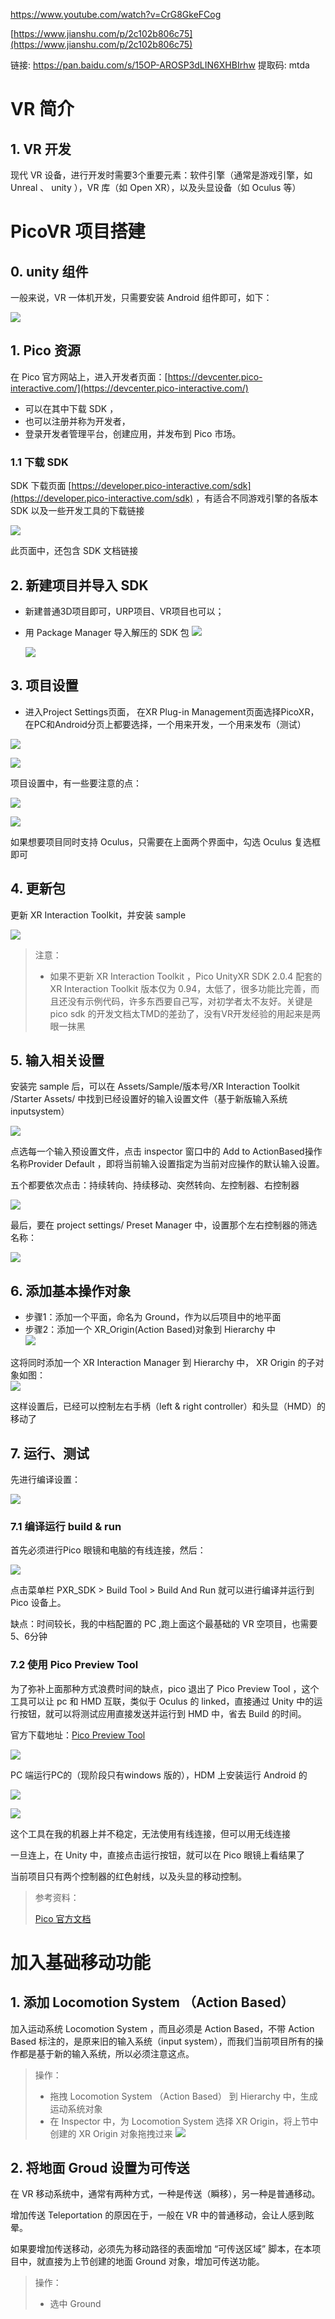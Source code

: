 <!--
 * @features: 功能
 * @description: 说明
 * @Date: 2022-05-27 13:43:07
 * @Author: judu233(769471424@qq.com)
 * @LastEditTime: 2022-05-27 13:43:13
 * @LastEditors: judu233
-->
https://www.youtube.com/watch?v=CrG8GkeFCog

[https://www.jianshu.com/p/2c102b806c75](https://www.jianshu.com/p/2c102b806c75)


链接: https://pan.baidu.com/s/15OP-AROSP3dLIN6XHBIrhw 提取码: mtda



<!--
 * @features: 功能
 * @description: 说明
 * @Date: 2022-05-22 13:30:29
 * @Author: judu233(769471424@qq.com)
 * @LastEditTime: 2022-05-27 13:43:48
 * @LastEditors: judu233
-->
# VR 简介

## 1. VR 开发

现代 VR 设备，进行开发时需要3个重要元素：软件引擎（通常是游戏引擎，如 Unreal 、 unity ），VR 库（如 Open XR），以及头显设备（如 Oculus 等）

# PicoVR 项目搭建

## 0. unity 组件

一般来说，VR 一体机开发，只需要安装 Android 组件即可，如下：

![](../../imgs/unityvr.png)

## 1. Pico 资源

在 Pico 官方网站上，进入开发者页面：[https://devcenter.pico-interactive.com/](https://devcenter.pico-interactive.com/)

* 可以在其中下载 SDK ，
* 也可以注册并称为开发者，
* 登录开发者管理平台，创建应用，并发布到 Pico 市场。

### 1.1 下载 SDK

SDK 下载页面 [https://developer.pico-interactive.com/sdk](https://developer.pico-interactive.com/sdk) ，有适合不同游戏引擎的各版本 SDK 以及一些开发工具的下载链接

![](../../imgs/PicoUnitySDK.png)

此页面中，还包含 SDK 文档链接

## 2. 新建项目并导入 SDK

* 新建普通3D项目即可，URP项目、VR项目也可以；
* 用 Package Manager 导入解压的 SDK 包
    ![](../../imgs/picosdk1.png)

    ![](../../imgs/picosdk2.png)

## 3. 项目设置

* 进入Project Settings页面， 在XR Plug-in Management页面选择PicoXR，在PC和Android分页上都要选择，一个用来开发，一个用来发布（测试）

![](../../imgs/picosdk3.png)

![](../../imgs/unityvr1.png)

项目设置中，有一些要注意的点：

![](../../imgs/vr_setting_01.png)


![](../../imgs/vr_setting_02.png)

如果想要项目同时支持 Oculus，只需要在上面两个界面中，勾选 Oculus 复选框即可

## 4. 更新包

更新 XR Interaction Toolkit，并安装 sample

![](../../imgs/update_xr_interaction_toolkit.png)

> 注意：
> * 如果不更新 XR Interaction Toolkit ，Pico UnityXR SDK 2.0.4 配套的 XR  Interaction Toolkit 版本仅为 0.94，太低了，很多功能比完善，而且还没有示例代码，许多东西要自己写，对初学者太不友好。关键是 pico sdk 的开发文档太TMD的差劲了，没有VR开发经验的用起来是两眼一抹黑

## 5. 输入相关设置

安装完 sample 后，可以在 Assets/Sample/版本号/XR Interaction Toolkit /Starter Assets/ 中找到已经设置好的输入设置文件（基于新版输入系统 inputsystem）

![](../../imgs/xr_interaction_toolkit_samples.png)

点选每一个输入预设置文件，点击 inspector 窗口中的 Add to ActionBased操作名称Provider Default ，即将当前输入设置指定为当前对应操作的默认输入设置。

五个都要依次点击：持续转向、持续移动、突然转向、左控制器、右控制器

![](../../imgs/xr_interaction_toolkit_samples1.png)

最后，要在 project settings/ Preset Manager 中，设置那个左右控制器的筛选名称：

![](../../imgs/vr_preset_manager.png)

## 6. 添加基本操作对象

* 步骤1：添加一个平面，命名为 Ground，作为以后项目中的地平面
* 步骤2：添加一个 XR_Origin(Action Based)对象到 Hierarchy 中  
    ![](../../imgs/XR_Origin.png)

这将同时添加一个 XR Interaction Manager 到 Hierarchy 中， XR Origin 的子对象如图：  
  ![](../../imgs/XR_Origin1.png)

这样设置后，已经可以控制左右手柄（left & right controller）和头显（HMD）的移动了

## 7. 运行、测试

先进行编译设置： 

![](../../imgs/pico_build_settings.png)

### 7.1 编译运行 build & run

首先必须进行Pico 眼镜和电脑的有线连接，然后：

![](../../imgs/picosdk_buildandrun.png)

点击菜单栏 PXR_SDK > Build Tool > Build And Run 就可以进行编译并运行到 Pico 设备上。

缺点：时间较长，我的中档配置的 PC ,跑上面这个最基础的 VR 空项目，也需要5、6分钟

### 7.2 使用 Pico Preview Tool

为了弥补上面那种方式浪费时间的缺点，pico 退出了 Pico Preview Tool ，这个工具可以让 pc 和 HMD 互联，类似于 Oculus 的 linked，直接通过 Unity 中的运行按钮，就可以将测试应用直接发送并运行到 HMD 中，省去 Build 的时间。

官方下载地址：[Pico Preview Tool](https://developer.pico-interactive.com/sdk/index?id=17&device_id=1&platform_id=1)

![](../../imgs/pico_preview_tool.png)

PC 端运行PC的（现阶段只有windows 版的），HDM 上安装运行 Android 的

![](../../imgs/pico_preview_tool1.png)

![](../../imgs/pico_preview_tool1.jpg)

这个工具在我的机器上并不稳定，无法使用有线连接，但可以用无线连接

一旦连上，在 Unity 中，直接点击运行按钮，就可以在 Pico 眼镜上看结果了

当前项目只有两个控制器的红色射线，以及头显的移动控制。

> 参考资料：
>
> [Pico 官方文档](https://developer.pico-interactive.com/document/doc)



# 加入基础移动功能

## 1. 添加 Locomotion System （Action Based）

加入运动系统  Locomotion System ，而且必须是 Action Based，不带 Action Based 标注的，是原来旧的输入系统（input system），而我们当前项目所有的操作都是基于新的输入系统，所以必须注意这点。

> 操作：  
> * 拖拽  Locomotion System （Action Based） 到 Hierarchy 中，生成运动系统对象
> * 在 Inspector 中，为 Locomotion System 选择 XR Origin，将上节中创建的 XR Origin 对象拖拽过来
    ![](../../imgs/LocomotionSystem.png)

## 2. 将地面 Groud 设置为可传送

在 VR 移动系统中，通常有两种方式，一种是传送（瞬移），另一种是普通移动。

增加传送 Teleportation 的原因在于，一般在 VR 中的普通移动，会让人感到眩晕。

如果要增加传送移动，必须先为移动路径的表面增加 “可传送区域” 脚本，在本项目中，就直接为上节创建的地面 Ground 对象，增加可传送功能。

> 操作：
> * 选中 Ground 